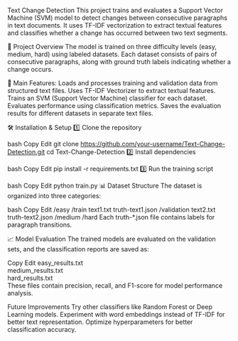 Text Change Detection
This project trains and evaluates a Support Vector Machine (SVM) model to detect changes between consecutive paragraphs in text documents. It uses TF-IDF vectorization to extract textual features and classifies whether a change has occurred between two text segments.

🚀 Project Overview
The model is trained on three difficulty levels (easy, medium, hard) using labeled datasets. Each dataset consists of pairs of consecutive paragraphs, along with ground truth labels indicating whether a change occurs.

🔹 Main Features:
 Loads and processes training and validation data from structured text files.
 Uses TF-IDF Vectorizer to extract textual features.
 Trains an SVM (Support Vector Machine) classifier for each dataset.
 Evaluates performance using classification metrics.
 Saves the evaluation results for different datasets in separate text files.

🛠 Installation & Setup
1️⃣ Clone the repository

bash
Copy
Edit
git clone https://github.com/your-username/Text-Change-Detection.git
cd Text-Change-Detection
2️⃣ Install dependencies

bash
Copy
Edit
pip install -r requirements.txt
3️⃣ Run the training script

bash
Copy
Edit
python train.py
📊 Dataset Structure
The dataset is organized into three categories:

bash
Copy
Edit
/easy
    /train
        text1.txt
        truth-text1.json
    /validation
        text2.txt
        truth-text2.json
/medium
/hard
Each truth-*.json file contains labels for paragraph transitions.

📈 Model Evaluation
The trained models are evaluated on the validation sets, and the classification reports are saved as:

Copy
Edit
easy_results.txt  
medium_results.txt  
hard_results.txt  
These files contain precision, recall, and F1-score for model performance analysis.

 Future Improvements
 Try other classifiers like Random Forest or Deep Learning models.
 Experiment with word embeddings instead of TF-IDF for better text representation.
 Optimize hyperparameters for better classification accuracy.

